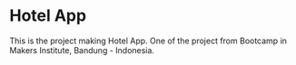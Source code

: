 # Hotel App
This is the project making Hotel App. One of the project from Bootcamp in Makers Institute, Bandung - Indonesia.
